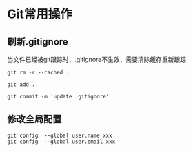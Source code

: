 # Git常用操作

## 刷新.gitignore

当文件已经被git跟踪时，.gitignore不生效，需要清除缓存重新跟踪

```shell
git rm -r --cached .

git add .

git commit -m 'update .gitignore'
```

## 修改全局配置

```shell
git config  --global user.name xxx
git config  --global user.email xxx
```

